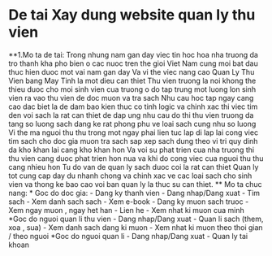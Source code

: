 # De tai Xay dung website quan ly thu vien
**1.Mo ta de tai:
	Trong nhung nam gan day viec tin hoc hoa nha truong da tro thanh kha pho bien o cac nuoc tren the gioi Viet Nam cung moi bat dau thuc hien duoc mot vai nam gan day Va vi the viec nang cao Quan Ly Thu Vien bang May Tinh la mot dieu can thiet Thu vien truong la noi khong the thieu duoc cho moi sinh vien cua truong o do tap trung mot luong lon sinh vien ra vao thu vien de doc muon va tra sach Nhu cau hoc tap ngay cang cao dac biet la de dam bao kien thuc co tinh logic va chinh xac thi viec tim den voi sach la rat can thiet de dap ung nhu cau do thi thu vien truong da tang so luong sach dang ke rat phong phu ve loai sach cung nhu so luong Vi the ma nguoi thu thu trong mot ngay phai lien tuc lap di lap lai cong viec tim sach cho doc gia muon tra sach sap xep sach dung theo vi tri quy dinh da kho khan lai cang kho khan hon Va voi su phat trien cua nha truong thi thu vien cang duoc phat trien hon nua va khi do cong viec cua nguoi thu thu cang nhieu hon Tu do van de quan ly sach duoc coi la rat can thiet Quan ly tot cung cap day du nhanh chong va chinh xac ve cac loai sach cho sinh vien va thong ke bao cao voi ban quan ly la thuc su can thiet.
**  Mo ta chuc nang:
	* Goc do doc gia:
	- Dang ky thanh vien
	- Dang nhap/Dang xuat
	- Tim sach
	- Xem danh sach sach
	- Xem e-book
	- Dang ky muon sach truoc
	- Xem ngay muon , ngay het han
	- Lien he
	- Xem nhat ki muon cua minh
	*Goc do nguoi quan li thu vien
	- Dang nhap/Dang xuat
	- Quan li sach (them, xoa , sua)
	- Xem danh sach dang ki muon
	- Xem nhat ki muon theo thoi gian / theo nguoi
	*Goc do nguoi quan li
	- Dang nhap/Dang xuat
	- Quan ly tai khoan 
